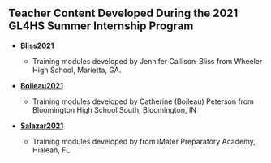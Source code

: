 ## Teacher Content Developed During the 2021 GL4HS Summer Internship Program

* [**Bliss2021**](Bliss2021)

  - Training modules developed by Jennifer Callison-Bliss from Wheeler High School, Marietta, GA.

* [**Boileau2021**](Boileau2021)

  - Training modules developed by Catherine (Boileau) Peterson from Bloomington High School South, Bloomington, IN

* [**Salazar2021**](Salazar2021)

  - Training modules developed by <name of teacher> from iMater Preparatory Academy, Hialeah, FL.
